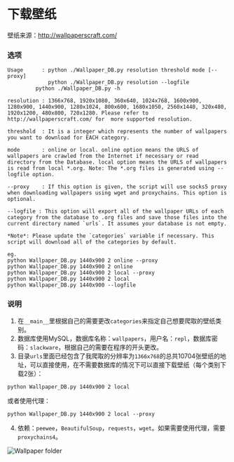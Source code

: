 下载壁纸
==========

壁纸来源：http://wallpaperscraft.com/

### 选项

```
Usage      : python ./Wallpaper_DB.py resolution threshold mode [--proxy]
             python ./Wallpaper_DB.py resolution --logfile
	     python ./Wallpaper_DB.py -h

resolution : 1366x768, 1920x1080, 360x640, 1024x768, 1600x900, 1280x900, 1440x900, 1280x1024, 800x600, 1680x1050, 2560x1440, 320x480, 1920x1200, 480x800, 720x1280. Please refer to http://wallpaperscraft.com/ for  more supported resolution.

threshold  : It is a integer which represents the number of wallpapers you want to download for EACH category.

mode       : online or local. online option means the URLS of wallpapers are crawled from the Internet if necessary or read directory from the Database. local option means the URLS of wallpapers is read from local *.org. Note: The *.org files is generated using --logfile option.

--proxy    : If this option is given, the script will use socks5 proxy when downloading wallpapers using wget and proxychains. This option is optional.

--logfile : This option will export all of the wallpaper URLs of each category from the database to .org files and save those files into the current directory named `urls`. It assumes your database is not empty.

*Note*: Please update the `categories` variable if necessary. This script will download all of the categories by default.

eg.
python Wallpaper_DB.py 1440x900 2 online --proxy
python Wallpaper_DB.py 1440x900 2 online
python Wallpaper_DB.py 1440x900 2 local --proxy
python Wallpaper_DB.py 1440x900 2 local
python Wallpaper_DB.py 1440x900 --logfile

```

### 说明

1. 在`__main__`里根据自己的需要更改`categories`来指定自己想要爬取的壁纸类别。
2. 数据库使用MySQL，数据库名称：`wallpapers`，用户名：`repl`，数据库密码：`slackware`，根据自己的需要在程序的开头更改。
3. 目录`urls`里面已经包含了我爬取的分辨率为`1366x768`的总共10704张壁纸的地址，可以直接使用，在不需要数据库的情况下可以直接下载壁纸（每个类别下载2张）：

```
python Wallpaper_DB.py 1440x900 2 local
```

或者使用代理：

```
python Wallpaper_DB.py 1440x900 2 local --proxy
```

4. 依赖：`peewee`，`BeautifulSoup`，`requests`，`wget`。如果需要使用代理，需要`proxychains4`。

![Wallpaper folder](http://wstaw.org/m/2017/03/17/plasma-desktopqj1799.png)
